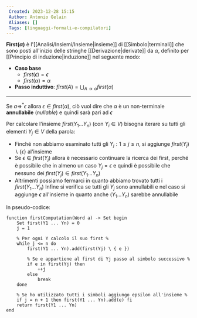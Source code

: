 ```yaml
---
 Created: 2023-12-28 15:15
 Author: Antonio Gelain
 Aliases: []
 Tags: [linguaggi-formali-e-compilatori]
---
```


**First($\alpha$)** è l'[[Analisi/Insiemi/Insieme|insieme]] di [[Simbolo|terminali]] che sono posti all'inizio delle stringhe [[Derivazione|derivate]] da $\alpha$, definito per [[Principio di induzione|induzione]] nel seguente modo:
- **Caso base**
    - $first(\epsilon) = \epsilon$
    - $first(\alpha) = \alpha$
- **Passo induttivo**: $first(A) = \bigcup_{A \rightarrow \alpha} first(\alpha)$

---

Se $a \Rightarrow^{*} \epsilon$ allora $\epsilon \in first(\alpha)$, ciò vuol dire che $\alpha$ è un non-terminale **annullabile** (*nullable*) e quindi sarà pari ad $\epsilon$

Per calcolare l'insieme $first(Y_{1} ... Y_{n})$ (con $Y_{i} \in V$) bisogna iterare su tutti gli elementi $Y_{j} \in V$ della parola:
- Finché non abbiamo esaminato tutti gli $Y_{j} : 1 \le j \le n$, si aggiunge $first(Y_{j}) \backslash \{ \epsilon \}$ al'insieme
- Se $\epsilon \in first(Y_{j})$ allora è necessario continuare la ricerca dei first, perché è possibile che in almeno un caso $Y_{j} = \epsilon$ e quindi è possibile che nessuno dei $first(Y_{j}) \in first(Y_{1} ... Y_{n})$
- Altrimenti possiamo fermarci in quanto abbiamo trovato tutti i $first(Y_{1} ... Y_{n})$
Infine si verifica se tutti gli $Y_{j}$ sono annullabili e nel caso si aggiunge $\epsilon$ all'insieme in quanto anche $(Y_{1} ... Y_{n})$ sarebbe annullabile

In pseudo-codice:
```
function firstComputation(Word a) -> Set begin
    Set first(Y1 ... Yn) = 0
    j = 1

    % Per ogni Y calcolo il suo first %
    while j <= n do
        first(Y1 ... Yn).add(first(Yj) \ { e })

        % Se e appartiene al first di Yj passo al simbolo successivo %
        if e in first(Yj) then
            ++j
        else
            break
    done

    % Se ho utilizzato tutti i simboli aggiungo epsilon all'insieme %
    if j = n + 1 then first(Y1 ... Yn).add(e) fi
    return first(Y1 ... Yn)
end
```
